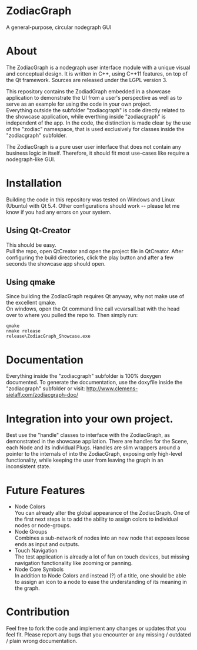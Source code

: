 # ZodiacGraph
A general-purpose, circular nodegraph GUI

# About
The ZodiacGraph is a nodegraph user interface module with a unique visual and conceptual design.
It is written in C++, using C++11 features, on top of the Qt framework.
Sources are released under the LGPL version 3.

This repository contains the ZodiadGraph embedded in a showcase application to demonstrate the UI from a user's perspective as well as to serve as an example for using the code in your own project.<br>
Everything outside the subfolder "zodiacgraph" is code directly related to the showcase application, while everthing inside "zodiacgraph" is independent of the app.
In the code, the distinction is made clear by the use of the "zodiac" namespace, that is used exclusively for classes inside the "zodiacgraph" subfolder.

The ZodiacGraph is a pure user user interface that does not contain any business logic in itself.
Therefore, it should fit most use-cases like require a nodegraph-like GUI.

# Installation
Building the code in this repository was tested on Windows and Linux (Ubuntu) with Qt 5.4.
Other configurations should work -- please let me know if you had any errors on your system.

## Using Qt-Creator
This should be easy.<br>
Pull the repo, open QtCreator and open the project file in QtCreator.
After configuring the build directories, click the play button and after a few seconds the showcase app should open.

## Using qmake
Since building the ZodiacGraph requires Qt anyway, why not make use of the excellent qmake.<br>
On windows, open the Qt command line call vcvarsall.bat with the head over to where you pulled the repo to.
Then simply run:
~~~~
qmake
nmake release
release\ZodiacGraph_Showcase.exe
~~~~

# Documentation
Everything inside the "zodiacgraph" subfolder is 100% doxygen documented.
To generate the documentation, use the doxyfile inside the "zodiacgraph" subfolder or visit: http://www.clemens-sielaff.com/zodiacgraph-doc/

# Integration into your own project.
Best use the "handle" classes to interface with the ZodiacGraph, as demonstrated in the showcase appliation.
There are handles for the Scene, each Node and its individual Plugs.
Handles are slim wrappers around a pointer to the internals of into the ZodiacGraph, exposing only high-level functionality, while keeping the user from leaving the graph in an inconsistent state.

# Future Features
- Node Colors<br>
You can already alter the global appearance of the ZodiacGraph.
One of the first next steps is to add the ability to assign colors to individual nodes or node-groups.
- Node Groups<br>
Combines a sub-network of nodes into an new node that exposes loose ends as input and outputs.
- Touch Navigation<br>
The test application is already a lot of fun on touch devices, but missing navigation functionality like zooming or panning.
- Node Core Symbols<br>
In addition to Node Colors and instead (?) of a title, one should be able to assign an icon to a node to ease the understanding of its meaning in the graph.

# Contribution
Feel free to fork the code and implement any changes or updates that you feel fit.
Please report any bugs that you encounter or any missing / outdated / plain wrong documentation.
